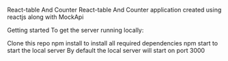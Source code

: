 React-table And Counter
React-table And Counter application created using reactjs along with MockApi

Getting started
To get the server running locally:

Clone this repo
npm install to install all required dependencies
npm start to start the local server
By default the local server will start on port 3000
